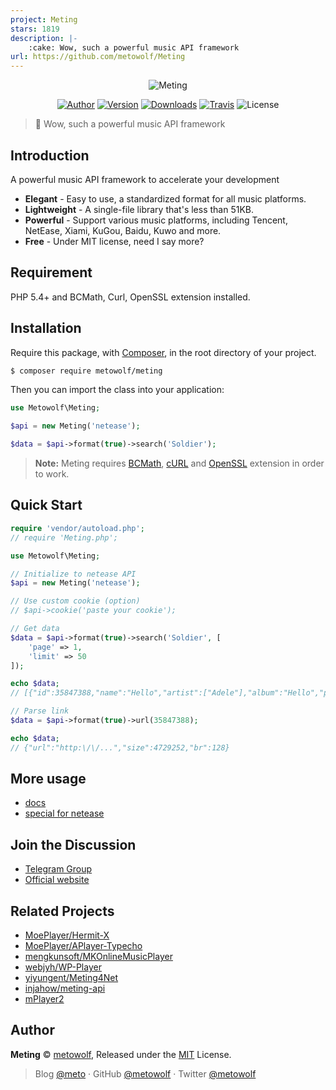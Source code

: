 ```yaml
---
project: Meting
stars: 1819
description: |-
    :cake: Wow, such a powerful music API framework
url: https://github.com/metowolf/Meting
---
```


<p align="center">
<img src="https://user-images.githubusercontent.com/2666735/30165599-36623bea-93a6-11e7-8956-1ddf99ce0e6f.png" alt="Meting">
</p>

<p align="center">
<a href="https://i-meto.com"><img alt="Author" src="https://img.shields.io/badge/Author-METO-blue.svg?style=flat-square"/></a>
<a href="https://packagist.org/packages/metowolf/Meting"><img alt="Version" src="https://img.shields.io/packagist/v/metowolf/Meting.svg?style=flat-square"/></a>
<a href="https://packagist.org/packages/metowolf/meting/stats"><img alt="Downloads" src="https://img.shields.io/packagist/dt/metowolf/Meting.svg?style=flat-square"/></a>
<a href="https://travis-ci.org/metowolf/Meting"><img alt="Travis" src="https://img.shields.io/travis/metowolf/Meting.svg?style=flat-square"></a>
<img alt="License" src="https://img.shields.io/packagist/l/metowolf/Meting.svg?style=flat-square"/>
</p>

 > :cake: Wow, such a powerful music API framework

## Introduction
A powerful music API framework to accelerate your development
 + **Elegant** - Easy to use, a standardized format for all music platforms.
 + **Lightweight** - A single-file library that's less than 51KB.
 + **Powerful** - Support various music platforms, including Tencent, NetEase, Xiami, KuGou, Baidu, Kuwo and more.
 + **Free** - Under MIT license, need I say more?

## Requirement
PHP 5.4+ and BCMath, Curl, OpenSSL extension installed.

## Installation
Require this package, with [Composer](https://getcomposer.org), in the root directory of your project.

```bash
$ composer require metowolf/meting
```

Then you can import the class into your application:

```php
use Metowolf\Meting;

$api = new Meting('netease');

$data = $api->format(true)->search('Soldier');
```

> **Note:** Meting requires [BCMath](http://php.net/manual/en/book.bc.php), [cURL](http://php.net/manual/en/book.curl.php) and [OpenSSL](http://php.net/manual/en/book.openssl.php) extension in order to work.


## Quick Start
```php
require 'vendor/autoload.php';
// require 'Meting.php';

use Metowolf\Meting;

// Initialize to netease API
$api = new Meting('netease');

// Use custom cookie (option)
// $api->cookie('paste your cookie');

// Get data
$data = $api->format(true)->search('Soldier', [
    'page' => 1,
    'limit' => 50
]);

echo $data;
// [{"id":35847388,"name":"Hello","artist":["Adele"],"album":"Hello","pic_id":"1407374890649284","url_id":35847388,"lyric_id":35847388,"source":"netease"},{"id":33211676,"name":"Hello","artist":["OMFG"],"album":"Hello",...

// Parse link
$data = $api->format(true)->url(35847388);

echo $data;
// {"url":"http:\/\/...","size":4729252,"br":128}
```

## More usage
 - [docs](https://github.com/metowolf/Meting/wiki)
 - [special for netease](https://github.com/metowolf/Meting/wiki/special-for-netease)

## Join the Discussion
 - [Telegram Group](https://t.me/adplayer)
 - [Official website](https://i-meto.com)

## Related Projects
 - [MoePlayer/Hermit-X](https://github.com/MoePlayer/Hermit-X)
 - [MoePlayer/APlayer-Typecho](https://github.com/MoePlayer/APlayer-Typecho)
 - [mengkunsoft/MKOnlineMusicPlayer](https://github.com/mengkunsoft/MKOnlineMusicPlayer)
 - [webjyh/WP-Player](https://github.com/webjyh/WP-Player)
 - [yiyungent/Meting4Net](https://github.com/yiyungent/Meting4Net)
 - [injahow/meting-api](https://github.com/injahow/meting-api)
 - [mPlayer2](https://github.com/dodododooo/mPlayer2)


## Author

**Meting** © [metowolf](https://github.com/metowolf), Released under the [MIT](./LICENSE) License.<br>

> Blog [@meto](https://i-meto.com) · GitHub [@metowolf](https://github.com/metowolf) · Twitter [@metowolf](https://twitter.com/metowolf)

